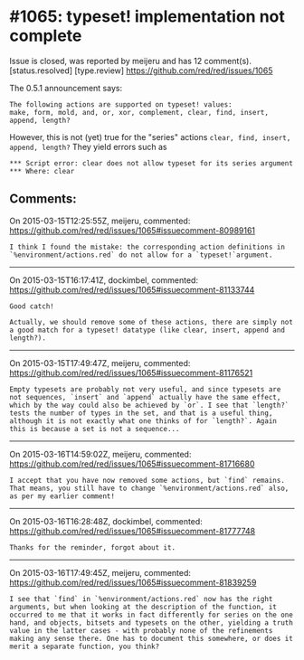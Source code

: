 
#1065: typeset! implementation not complete
================================================================================
Issue is closed, was reported by meijeru and has 12 comment(s).
[status.resolved] [type.review]
<https://github.com/red/red/issues/1065>

The 0.5.1 announcement says:

```
The following actions are supported on typeset! values:
make, form, mold, and, or, xor, complement, clear, find, insert, append, length?
```

However, this is not (yet) true for the "series" actions `clear, find, insert, append, length?`
They yield errors such as

```
*** Script error: clear does not allow typeset for its series argument
*** Where: clear
```



Comments:
--------------------------------------------------------------------------------

On 2015-03-15T12:25:55Z, meijeru, commented:
<https://github.com/red/red/issues/1065#issuecomment-80989161>

    I think I found the mistake: the corresponding action definitions in `%environment/actions.red` do not allow for a `typeset!`argument.

--------------------------------------------------------------------------------

On 2015-03-15T16:17:41Z, dockimbel, commented:
<https://github.com/red/red/issues/1065#issuecomment-81133744>

    Good catch!
    
    Actually, we should remove some of these actions, there are simply not a good match for a typeset! datatype (like clear, insert, append and length?).

--------------------------------------------------------------------------------

On 2015-03-15T17:49:47Z, meijeru, commented:
<https://github.com/red/red/issues/1065#issuecomment-81176521>

    Empty typesets are probably not very useful, and since typesets are not sequences, `insert` and `append` actually have the same effect, which by the way could also be achieved by `or`. I see that `length?` tests the number of types in the set, and that is a useful thing, although it is not exactly what one thinks of for `length?`. Again this is because a set is not a sequence...

--------------------------------------------------------------------------------

On 2015-03-16T14:59:02Z, meijeru, commented:
<https://github.com/red/red/issues/1065#issuecomment-81716680>

    I accept that you have now removed some actions, but `find` remains. That means, you still have to change `%environment/actions.red` also, as per my earlier comment!

--------------------------------------------------------------------------------

On 2015-03-16T16:28:48Z, dockimbel, commented:
<https://github.com/red/red/issues/1065#issuecomment-81777748>

    Thanks for the reminder, forgot about it.

--------------------------------------------------------------------------------

On 2015-03-16T17:49:45Z, meijeru, commented:
<https://github.com/red/red/issues/1065#issuecomment-81839259>

    I see that `find` in `%environment/actions.red` now has the right arguments, but when looking at the description of the function, it occurred to me that it works in fact differently for series on the one hand, and objects, bitsets and typesets on the other, yielding a truth value in the latter cases - with probably none of the refinements making any sense there. One has to document this somewhere, or does it merit a separate function, you think?

